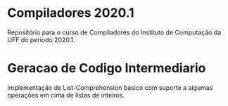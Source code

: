 # Compiladores 2020.1
Repositório para o curso de Compiladores do Instituto de Computação da UFF do período 2020.1.

# Geracao de Codigo Intermediario
Implementação de List-Comprehension básico com suporte a algumas operações em cima de listas de inteiros.
